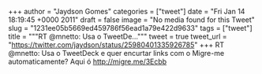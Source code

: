 
+++
author = "Jaydson Gomes"
categories = ["tweet"]
date = "Fri Jan 14 18:19:45 +0000 2011"
draft = false
image = "No media found for this Tweet"
slug = "1231ee05b5669ed459786f56ead1a79e422d9633"
tags = ["tweet"]
title = """RT @mnetto: Usa o TweetDe..."""
tweet = true
tweet_url = "https://twitter.com/jaydson/status/25980401335926785"
+++
RT @mnetto: Usa o TweetDeck e quer encurtar links com o Migre-me automaticamente? Aqui ó http://migre.me/3Ecbb
